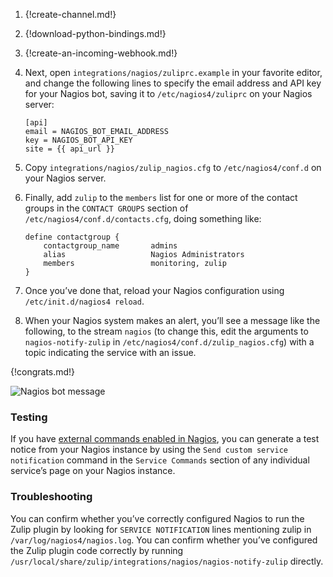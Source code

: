 1.  {!create-channel.md!}

1.  {!download-python-bindings.md!}

1.  {!create-an-incoming-webhook.md!}

1.  Next, open `integrations/nagios/zuliprc.example` in your favorite
    editor, and change the following lines to specify the email address
    and API key for your Nagios bot, saving it to `/etc/nagios4/zuliprc`
    on your Nagios server:

    ```
    [api]
    email = NAGIOS_BOT_EMAIL_ADDRESS
    key = NAGIOS_BOT_API_KEY
    site = {{ api_url }}
    ```

1.  Copy `integrations/nagios/zulip_nagios.cfg` to `/etc/nagios4/conf.d`
    on your Nagios server.

1.  Finally, add `zulip` to the `members` list for one or more of the
    contact groups in the `CONTACT GROUPS` section of
    `/etc/nagios4/conf.d/contacts.cfg`, doing something like:

    ```
    define contactgroup {
        contactgroup_name       admins
        alias                   Nagios Administrators
        members                 monitoring, zulip
    }
    ```

1.  Once you’ve done that, reload your Nagios configuration using
    `/etc/init.d/nagios4 reload`.

1.  When your Nagios system makes an alert, you’ll see a message like the
    following, to the stream `nagios` (to change this, edit the arguments
    to `nagios-notify-zulip` in `/etc/nagios4/conf.d/zulip_nagios.cfg`)
    with a topic indicating the service with an issue.

{!congrats.md!}

![Nagios bot message](/static/images/integrations/nagios/001.png)

### Testing

If you have [external commands enabled in Nagios][1],
you can generate a test notice from your Nagios instance by
using the `Send custom service notification` command in the
`Service Commands` section of any individual service’s page
on your Nagios instance.

[1]: https://assets.nagios.com/downloads/nagioscore/docs/nagioscore/3/en/extcommands.html

### Troubleshooting

You can confirm whether you’ve correctly configured Nagios to run the
Zulip plugin by looking for `SERVICE NOTIFICATION` lines mentioning
zulip in `/var/log/nagios4/nagios.log`. You can confirm whether you’ve
configured the Zulip plugin code correctly by running
`/usr/local/share/zulip/integrations/nagios/nagios-notify-zulip`
directly.
